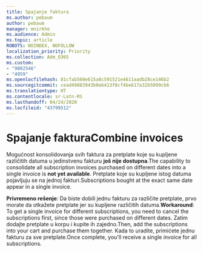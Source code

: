 ```yaml
---
title: Spajanje faktura
ms.author: pebaum
author: pebaum
manager: mnirkhe
ms.audience: Admin
ms.topic: article
ROBOTS: NOINDEX, NOFOLLOW
localization_priority: Priority
ms.collection: Adm_O365
ms.custom:
- "9002546"
- "4959"
ms.openlocfilehash: 81cfab560e615a8c591521e4611aadb28ce146b2
ms.sourcegitcommit: cead49883943b0eb413f8cf4be617a32b5099cb6
ms.translationtype: HT
ms.contentlocale: sr-Latn-RS
ms.lasthandoff: 04/24/2020
ms.locfileid: "43799512"
---
```

# <a name="combine-invoices"></a><span data-ttu-id="13ef7-102">Spajanje faktura</span><span class="sxs-lookup"><span data-stu-id="13ef7-102">Combine invoices</span></span>

<span data-ttu-id="13ef7-103">Mogućnost konsolidovanja svih faktura za pretplate koje su kupljene različitih datuma u jedinstvenu fakturu **još nije dostupna**.</span><span class="sxs-lookup"><span data-stu-id="13ef7-103">The capability to consolidate all subscription invoices purchased on different dates into a single invoice is **not yet available**.</span></span> <span data-ttu-id="13ef7-104">Pretplate koje su kupljene istog datuma pojavljuju se na jednoj fakturi.</span><span class="sxs-lookup"><span data-stu-id="13ef7-104">Subscriptions bought at the exact same date appear in a single invoice.</span></span>

<span data-ttu-id="13ef7-105">**Privremeno rešenje**: Da biste dobili jednu fakturu za različite pretplate, prvo morate da otkažete pretplate jer su kupljene različitih datuma.</span><span class="sxs-lookup"><span data-stu-id="13ef7-105">**Workaround**: To get a single invoice for different subscriptions, you need to cancel the subscriptions first, since those were purchased on different dates.</span></span> <span data-ttu-id="13ef7-106">Zatim dodajte pretplate u korpu i kupite ih zajedno.</span><span class="sxs-lookup"><span data-stu-id="13ef7-106">Then, add the subscriptions into your cart and purchase them together.</span></span> <span data-ttu-id="13ef7-107">Kada to uradite, primićete jednu fakturu za sve pretplate.</span><span class="sxs-lookup"><span data-stu-id="13ef7-107">Once complete, you'll receive a single invoice for all subscriptions.</span></span>
